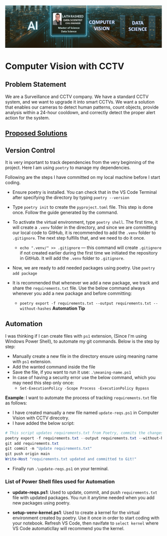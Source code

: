 ![image](https://github.com/laithrasheed/Computer-Vision-Projects/blob/main/Headline%20image.PNG)
# Computer Vision with CCTV

## Problem Statement

We are a Surveillance and CCTV company. We have a standard CCTV system, and we want to upgrade it into smart CCTVs. We want a solution that enables our cameras to detect human patterns, count objects, provide analysis within a 24-hour cooldown, and correctly detect the proper alert action for the system.

## [Proposed Solutions](https://github.com/laithrasheed/Computer-Vision-Projects/blob/main/Computer%20Vision%20with%20CCTV/Proposed%20Solution.ipynb)

## Version Control

It is very important to track dependencies from the very beginning of the project. Here I am using `poetry` to manage my dependencies.

Following are the steps I have committed on my local machine before I start coding.

- Ensure poetry is installed. You can check that in the VS Code Terminal after specifying the directory by typing `poetry --version`
- Type `poetry init` to create the `pyproject.toml` file. This step is done once. Follow the guide generated by the command.
- To activate the virtual environment, type `poetry shell`. The first time, it will create a `.venv` folder in the directory, and since we are committing our local code to GitHub, it is recommended to add the `.venv` folder to `.gitignore`. The next step fulfills that, and we need to do it once.
    - `echo ".venv/" >> .gitignore` — this command will create `.gitignore` if not created earlier during the first time we initiated the repository in GitHub. It will add the `.venv` folder to `.gitignore`.

- Now, we are ready to add needed packages using poetry. Use `poetry add package`
- It is recommended that whenever we add a new package, we track and share the `requirements.txt` file. Use the below command always whenever you add a new package and before committing:
    - `poetry export -f requirements.txt --output requirements.txt --without-hashes` **Automation Tip**



## Automation

I was thinking if I can create files with `ps1` extension, (Since I'm using Windows Power Shell), to automate my git commands. Below is the step by step:

- Manually create a new file in the directory ensure using meaning name with `ps1` extension. 
- Add the wanted command inside the file
- Save the file, if you want to run it use: `.\meaning-name.ps1`
- In case of having a security error use the below command, which you may need this step only once:
    - `Set-ExecutionPolicy -Scope Process -ExecutionPolicy Bypass`

**Example**: I want to automate the process of tracking `requirements.txt` file as follows:
- I have created manually a new file named `update-reqs.ps1` in Computer Vision with CCTV direcotry.
- I have added the below script:

```powershell
# This script updates requirements.txt from Poetry, commits the changes to Git, and pushes to the main branch.
poetry export -f requirements.txt --output requirements.txt --without-hashes
git add requirements.txt
git commit -m "Update requirements.txt"
git push origin main
Write-Host "requirements.txt updated and committed to Git!"
```
- Finally run `.\update-reqs.ps1` on your terminal.


### List of Power Shell files used for Automation

- **update-reqs.ps1**: Used to update, commit, and push `requirements.txt` file with updated packages. You run it anytime needed when you add new packages using poetry. 

- **setup-venv-kernel.ps1**: Used to create a kernel for the virtual environment created by poetry. Use it once in order to start coding with your notebook. Refresh VS Code, then navifate to `select kernel` where VS Code automaticllay will recommend you the kernel. 